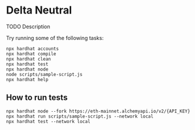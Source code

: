 # Delta Neutral

TODO Description

Try running some of the following tasks:

```shell
npx hardhat accounts
npx hardhat compile
npx hardhat clean
npx hardhat test
npx hardhat node
node scripts/sample-script.js
npx hardhat help
```

## How to run tests

```shell
npx hardhat node --fork https://eth-mainnet.alchemyapi.io/v2/{API_KEY}
npx hardhat run scripts/sample-script.js --network local
npx hardhat test --network local
```
